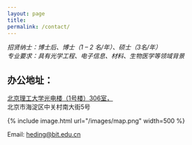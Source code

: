 ```yaml
---
layout: page
title: 
permalink: /contact/
---
```



*招贤纳士：博士后、博士（1 – 2 名/年）、硕士（3名/年）*\
*专业要求：具有光学工程、电子信息、材料、生物医学等领域背景*




办公地址：
----



[北京理工大学光电楼（1号楼）306室，](https://map.baidu.com/poi/%E5%8C%97%E4%BA%AC%E7%90%86%E5%B7%A5%E5%A4%A7%E5%AD%A6(%E4%B8%AD%E5%85%B3%E6%9D%91%E6%A0%A1%E5%8C%BA)-%E5%85%89%E7%94%B5%E6%A5%BC/@12948574.909209378,4832935.572402201,19z?uid=84735659433c3ba1047ce82e&info_merge=1&isBizPoi=false&ugc_type=3&ugc_ver=1&device_ratio=2&compat=1&pcevaname=pc4.1&querytype=detailConInfo&da_src=shareurl)\
北京市海淀区中关村南大街5号

{% include image.html url="/images/map.png"  width=500 %}

Email: heding@bit.edu.cn




